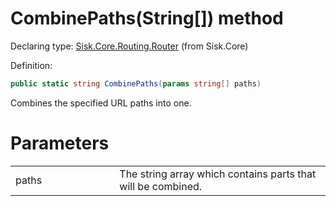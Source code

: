<!--

Copyrights 2023 Sisk Framework - CypherPotato
Published under MIT license

!!! DO NOT EDIT THIS FILE !!!
This file was generated by a tool in the Sisk package. To edit the information in this documentation,
edit the XML documentation present in the Sisk source code.

-->


# CombinePaths(String[]) method

Declaring type: [Sisk.Core.Routing.Router](/read?q=/contents/spec/Sisk.Core.Routing.Router.md) (from Sisk.Core)


Definition:

```cs
public static string CombinePaths(params string[] paths)
```

Combines the specified URL paths into one.


# Parameters

<table>
    <tbody>
<tr>
    <td width="33%">paths</td>
    <td>The string array which contains parts that will be combined.</td>
</tr>
    </tbody>
</table>
